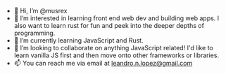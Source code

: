 - 👋 Hi, I’m @musrex
- 👀 I’m interested in learning front end web dev and building web apps. I also want to learn rust for fun and peek into the deeper depths of programming.
- 🌱 I’m currently learning JavaScript and Rust. 
- 💞️ I’m looking to collaborate on anything JavaScript related! I'd like to learn vanilla JS first and then move onto other frameworks or libraries.
- 📫 You can reach me via email at leandro.n.lopez@gmail.com

<!---
musrex/musrex is a ✨ special ✨ repository because its `README.md` (this file) appears on your GitHub profile.
You can click the Preview link to take a look at your changes.
--->
